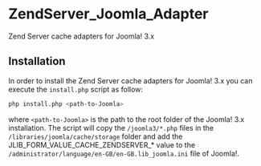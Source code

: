 ZendServer_Joomla_Adapter
=========================

Zend Server cache adapters for Joomla! 3.x

Installation
------------

In order to install the Zend Server cache adapters for Joomla! 3.x you can
execute the `install.php` script as follow:

```bash
php install.php <path-to-Joomla>
```

where `<path-to-Joomla>` is the path to the root folder of the Joomla! 3.x installation.
The script will copy the `/joomla3/*.php` files in the `/libraries/joomla/cache/storage`
folder and add the JLIB_FORM_VALUE_CACHE_ZENDSERVER_* value to the 
`/administrator/language/en-GB/en-GB.lib_joomla.ini` file of Joomla!.

